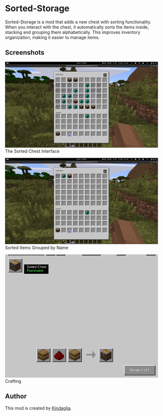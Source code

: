 # Sorted-Storage

Sorted-Storage is a mod that adds a new chest with sorting functionality. When you interact with the chest, it automatically sorts the items inside, stacking and grouping them alphabetically. This improves inventory organization, making it easier to manage items.

## Screenshots
![Example 1](example2.png)
The Sorted Chest Interface

![Example 2](example1.png)
Sorted Items Grouped by Name

![Example 3](example3.png)  
Crafting

## Author

This mod is created by [Kindaglia](https://github.com/Kindaglia).
